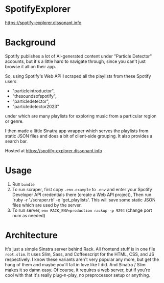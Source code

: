 # SpotifyExplorer
https://spotify-explorer.dissonant.info

# Background

Spotify publishes a lot of AI-generated content under "Particle Detector" accounts, but it's a little hard to navigate through,
since you can't just browse it all on their app.

So, using Spotify's Web API I scraped all the playlists from these Spotify users:

- "particleintroductor",
- "thesoundsofspotify",
- "particledetector",
- "particledetector2023"

under which are many playlists for exploring music from a particular region or genre.

I then made a little Sinatra app wrapper which serves the playlists from static JSON files and does a bit of client-side grouping. It also provides a search bar. 

Hosted at https://spotify-explorer.dissonant.info

# Usage

1. Run `bundle`
2. To run scraper, first copy `.env.example` to `.env` and enter your Spotify Developer API credentials there (create a Web API project), Then run `ruby -r './scraper.rb' -e 'get_playlists'. This will save some static JSON files which are used by the server.
3. To run server, `env RACK_ENV=production rackup -p 9294` (change port num as needed)

# Architecture

It's just a simple Sinatra server behind Rack. All frontend stuff is in one file `root.slim`. It uses Slim, Sass, and Coffeescript for the HTML, CSS, and JS respectively. I know these variants aren't very popular any more, but get the hang of them and maybe you'll fall in love like I did. And Sinatra / Slim makes it so damn easy. Of course, it requires a web server, but if you're cool with that it's really plug-n-play, no preprocessor setup or anything.